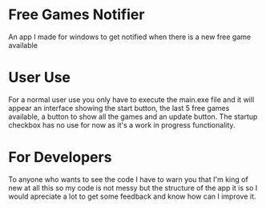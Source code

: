 # Free Games Notifier
An app I made for windows to get notified when there is a new free game available

# User Use
For a normal user use you only have to execute the main.exe file and it will appear an interface showing the start button, the last 5 free games available, a button to show all the games and an update button. The startup checkbox has no use for now as it's a work in progress functionality.

# For Developers
To anyone who wants to see the code I have to warn you that I'm king of new at all this so my code is not messy but the structure of the app it is so I would apreciate a lot to get some feedback and know how can I improve it.
